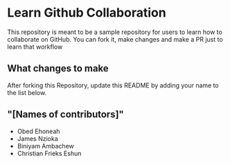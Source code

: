 
# Learn Github Collaboration
This repository is meant to be a sample repository for users to learn how to collaborate on GitHub. You can fork it, make changes and make a PR just to learn that workflow

## What changes to make
After forking this Repository, update this README by adding your name to the list below.

## "[Names of contributors]"
- Obed Ehoneah
- James Nzioka
- Biniyam Ambachew
- Christian Frieks Eshun
